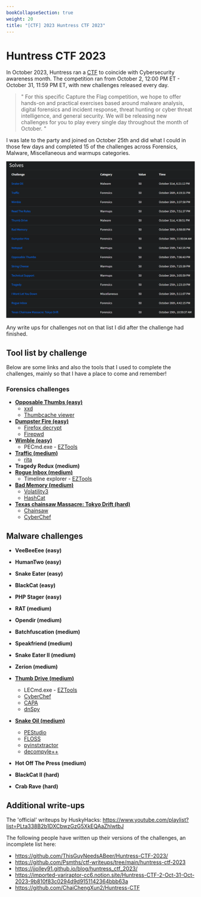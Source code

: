 ```yaml
---
bookCollapseSection: true
weight: 20
title: "[CTF] 2023 Huntress CTF 2023"
---
```


# Huntress CTF 2023
In October 2023, Huntress ran a [CTF](https://huntress.ctf.games/) to coincide with Cybersecurity awareness month. The competition ran from October 2, 12:00 PM ET - October 31, 11:59 PM ET, with new challenges released every day.

> "
> For this specific Capture the Flag competition, we hope to offer hands-on and practical exercises based around malware analysis, digital forensics and incident response, threat hunting or cyber threat intelligence, and general security. We will be releasing new challenges for you to play every single day throughout the month of October.
> "

I was late to the party and joined on October 25th and did what I could in those few days and completed 15 of the challenges across Forensics, Malware, Miscellaneous and warmups categories.

![Fancy4n6 solves](images/solves.png)

Any write ups for challenges not on that list I did after the challenge had finished. 

## Tool list by challenge
Below are some links and also the tools that I used to complete the challenges, mainly so that I have a place to come and remember!

### Forensics challenges

* [**Opposable Thumbs (easy)**](forensics/opposable-thumbs/)
  * [xxd](https://linux.die.net/man/1/xxd)
  * [Thumbcache viewer](https://thumbcacheviewer.github.io/)
* [**Dumpster Fire (easy)**](forensics/dumpster-fire/)
  * [Firefox decrypt](https://github.com/unode/firefox_decrypt)
  * [Firepwd](https://github.com/lclevy/firepwd)
* [**Wimble (easy)**](forensics/wimble/)
  * PECmd.exe - [EZTools](https://github.com/EricZimmerman/Get-ZimmermanTools)
* [**Traffic (medium)**](forensics/traffic/)
  * [rita](https://github.com/activecm/rita)
* **Tragedy Redux (medium)**
* [**Rogue Inbox (medium)**](forensics/rogue-inbox/)
  * Timeline explorer - [EZTools](https://github.com/EricZimmerman/Get-ZimmermanTools)
* [**Bad Memory (medium)**](forensics/bad-memory/)
  * [Volatility3](https://github.com/volatilityfoundation/volatility3)
  * [HashCat](https://hashcat.net/hashcat/)
* [**Texas chainsaw Massacre: Tokyo Drift (hard)**](forensics/texas-chainsaw-massacre/)
  * [Chainsaw](https://github.com/WithSecureLabs/chainsaw)
  * [CyberChef](https://gchq.github.io/CyberChef/)

## Malware challenges
- **VeeBeeEee (easy)**
- **HumanTwo (easy)**
- **Snake Eater (easy)**
- **BlackCat (easy)**

- **PHP Stager (easy)**

- **RAT (medium)**

- **Opendir (medium)**

- **Batchfuscation (medium)**

- **Speakfriend (medium)**

- **Snake Eater II (medium)**

- **Zerion (medium)**

- [**Thumb Drive (medium)**](malware/thumbdrive)
  - LECmd.exe - [EZTools](https://github.com/EricZimmerman/Get-ZimmermanTools)
  * [CyberChef](https://gchq.github.io/CyberChef/)
  * [CAPA](https://github.com/mandiant/capa)
  * [dnSpy](https://github.com/dnSpy/dnSpy)

- [**Snake Oil (medium)**](malware/snakeoil)
  - [PEStudio](https://www.winitor.com/download)
  - [FLOSS]()
  - [pyinstxtractor](https://github.com/extremecoders-re/pyinstxtractor.git)
  - [decompyle++](https://github.com/zrax/pycdc)

- **Hot Off The Press (medium)**

- **BlackCat II (hard)**

- **Crab Rave (hard)**








## Additional write-ups
The 'official' writeups by HuskyHacks: https://www.youtube.com/playlist?list=PLta338B2b1DXCbwzGzG5XkEQAaZhlwtbJ

The following people have written up their versions of the challenges, an incomplete list here:

* https://github.com/ThisGuyNeedsABeer/Huntress-CTF-2023/
* https://github.com/Psmths/ctf-writeups/tree/main/huntress-ctf-2023
* https://jjolley91.github.io/blog/huntress_ctf_2023/
* https://imported-variraptor-cc6.notion.site/Huntress-CTF-2-Oct-31-Oct-2023-9b810f83c0294d9d9151142364bbb63a
* https://github.com/ChaiChengXun2/Huntress-CTF

